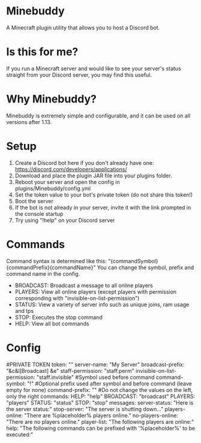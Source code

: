 # Minebuddy

A Minecraft plugin utility that allows you to host a Discord bot.

# Is this for me?
If you run a Minecraft server and would like to see your server's status straight from your Discord server, you may find this useful.

# Why Minebuddy?
Minebuddy is extremely simple and configurable, and it can be used on all versions after 1.13.

# Setup
1. Create a Discord bot here if you don't already have one: https://discord.com/developers/applications/
2. Download and place the plugin JAR file into your plugins folder.
3. Reboot your server and open the config in plugins/Minebuddy/config.yml
4. Set the token value to your bot's private token (do not share this token!)
5. Boot the server
6. If the bot is not already in your server, invite it with the link prompted in the console startup
7. Try using "!help" on your Discord server

# Commands
Command syntax is determined like this: "{commandSymbol}{commandPrefix}{commandName}"
You can change the symbol, prefix and command name in the config.
- BROADCAST: Broadcast a message to all online players
- PLAYERS: View all online players (except players with permission corresponding with "invisible-on-list-permission")
- STATUS: View a variety of server info such as unique joins, ram usage and tps
- STOP: Executes the stop command
- HELP: View all bot commands

# Config
#PRIVATE TOKEN
token: ""
server-name: "My Server"
broadcast-prefix: "&c&l[Broadcast] &e"
staff-permission: "staff.perm"
invisible-on-list-permission: "staff.invisible"
#Symbol used before command
command-symbol: "!"
#Optional prefix used after symbol and before command (leave empty for none)
command-prefix: ""
#Do not change the values on the left, only the right
commands:
  HELP: "help"
  BROADCAST: "broadcast"
  PLAYERS: "players"
  STATUS: "status"
  STOP: "stop"
messages:
  server-status: "Here is the server status:"
  stop-server: "The server is shutting down..."
  players-online: "There are %placeholder% players online."
  no-players-online: "There are no players online."
  player-list: "The following players are online:"
  help: "The following commands can be prefixed with '%placeholder%' to be executed:"
